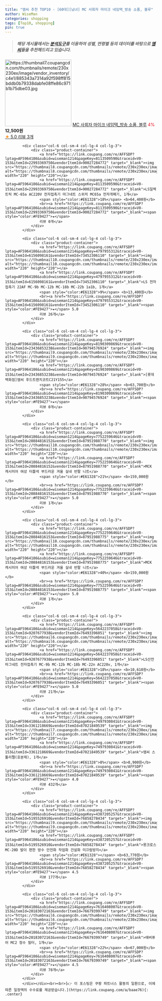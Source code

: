 ```yaml
---
title: "엠씨 추천 TOP10 - [60대][남녀] MC 사회자 마이크 네임택_방송 소품, 블루"
author: WiseMan
categories: shopping
tags: [Top10, shopping]
pin: true
---
```


> ##### 해당 게시물에서는 [**분석도구**](https://itemscout.io/)를 이용하여 **성별**, **연령별** 등의 데이터를 바탕으로 [**엠씨**](https://link.coupang.com/a/baae76)들을 추천해드리고 있습니다.
<div class="container"><div class="row">
            <div class="col-6 col-sm-4 col-lg-4 col-lg-3">
                <div class="product-container">
                    <a href="https://link.coupang.com/re/AFFSDP?lptag=AF5964186&subid=wiseman1214&pageKey=8061552742&traceid=V0-153&itemId=22650117095&vendorItemId=89690215488" target="_blank"><img src="https://thumbnail7.coupangcdn.com/thumbnails/remote/230x230ex/image/vendor_inventory/c4e1/885343a7314a92f598ff815bddb0b79338dabfe08ffe86c971b1b75dbe03.jpg" alt="https://thumbnail7.coupangcdn.com/thumbnails/remote/230x230ex/image/vendor_inventory/c4e1/885343a7314a92f598ff815bddb0b79338dabfe08ffe86c971b1b75dbe03.jpg" width="220" height="220"></a>
                    <a href="https://link.coupang.com/re/AFFSDP?lptag=AF5964186&subid=wiseman1214&pageKey=8061552742&traceid=V0-153&itemId=22650117095&vendorItemId=89690215488" target="_blank">MC 사회자 마이크 네임택_방송 소품, 블루</a>
                    <span style="color:#E61328">4%</span> <b>12,500원</b>
                    <br><a href="https://link.coupang.com/re/AFFSDP?lptag=AF5964186&subid=wiseman1214&pageKey=8061552742&traceid=V0-153&itemId=22650117095&vendorItemId=89690215488" target="_blank"><span style="color:#FE9427">★</span> 5.0
                    리뷰 3개</a>
                </div>
            </div>
            
            <div class="col-6 col-sm-4 col-lg-4 col-lg-3">
                <div class="product-container">
                    <a href="https://link.coupang.com/re/AFFSDP?lptag=AF5964186&subid=wiseman1214&pageKey=8113509590&traceid=V0-153&itemId=22993369750&vendorItemId=90027284772" target="_blank"><img src="https://thumbnail8.coupangcdn.com/thumbnails/remote/230x230ex/image/vendor_inventory/194d/c53abbf46478524fe875fe1718fd4ba3fafb0bc885ab4729c259014d453f.jpg" alt="https://thumbnail8.coupangcdn.com/thumbnails/remote/230x230ex/image/vendor_inventory/194d/c53abbf46478524fe875fe1718fd4ba3fafb0bc885ab4729c259014d453f.jpg" width="220" height="220"></a>
                    <a href="https://link.coupang.com/re/AFFSDP?lptag=AF5964186&subid=wiseman1214&pageKey=8113509590&traceid=V0-153&itemId=22993369750&vendorItemId=90027284772" target="_blank">LS일렉트릭 MC-65a AC220V 전자접촉기 마그네트 스위치 MC65a 전자개폐기, 1개</a>
                    <span style="color:#E61328">18%</span> <b>64,400원</b>
                    <br><a href="https://link.coupang.com/re/AFFSDP?lptag=AF5964186&subid=wiseman1214&pageKey=8113509590&traceid=V0-153&itemId=22993369750&vendorItemId=90027284772" target="_blank"><span style="color:#FE9427">★</span> 
                    리뷰 0개</a>
                </div>
            </div>
            
            <div class="col-6 col-sm-4 col-lg-4 col-lg-3">
                <div class="product-container">
                    <a href="https://link.coupang.com/re/AFFSDP?lptag=AF5964186&subid=wiseman1214&pageKey=4797955312&traceid=V0-153&itemId=6156098161&vendorItemId=73452306110" target="_blank"><img src="https://thumbnail10.coupangcdn.com/thumbnails/remote/230x230ex/image/vendor_inventory/5bec/50fb3f10ab33b3cf3ff30a17c20fd0babedf27a368df258871ee90446eb8.jpg" alt="https://thumbnail10.coupangcdn.com/thumbnails/remote/230x230ex/image/vendor_inventory/5bec/50fb3f10ab33b3cf3ff30a17c20fd0babedf27a368df258871ee90446eb8.jpg" width="220" height="220"></a>
                    <a href="https://link.coupang.com/re/AFFSDP?lptag=AF5964186&subid=wiseman1214&pageKey=4797955312&traceid=V0-153&itemId=6156098161&vendorItemId=73452306110" target="_blank">LS 전자접촉기 22AF MC-9b MC-12b MC-18b MC-22b 1a1b, 1개</a>
                    <span style="color:#E61328">9%</span> <b>13,400원</b>
                    <br><a href="https://link.coupang.com/re/AFFSDP?lptag=AF5964186&subid=wiseman1214&pageKey=4797955312&traceid=V0-153&itemId=6156098161&vendorItemId=73452306110" target="_blank"><span style="color:#FE9427">★</span> 5.0
                    리뷰 26개</a>
                </div>
            </div>
            
            <div class="col-6 col-sm-4 col-lg-4 col-lg-3">
                <div class="product-container">
                    <a href="https://link.coupang.com/re/AFFSDP?lptag=AF5964186&subid=wiseman1214&pageKey=8190309869&traceid=V0-153&itemId=23436853238&vendorItemId=90794576924" target="_blank"><img src="https://thumbnail9.coupangcdn.com/thumbnails/remote/230x230ex/image/vendor_inventory/fcab/36e781d89eae8257707cafd0545894fe0d9d362b878840f6c0ce670d0223.jpg" alt="https://thumbnail9.coupangcdn.com/thumbnails/remote/230x230ex/image/vendor_inventory/fcab/36e781d89eae8257707cafd0545894fe0d9d362b878840f6c0ce670d0223.jpg" width="220" height="220"></a>
                    <a href="https://link.coupang.com/re/AFFSDP?lptag=AF5964186&subid=wiseman1214&pageKey=8190309869&traceid=V0-153&itemId=23436853238&vendorItemId=90794576924" target="_blank">[롯데백화점]엠씨 후드트렌치코트C21Y155</a>
                    <span style="color:#E61328">28%</span> <b>63,700원</b>
                    <br><a href="https://link.coupang.com/re/AFFSDP?lptag=AF5964186&subid=wiseman1214&pageKey=8190309869&traceid=V0-153&itemId=23436853238&vendorItemId=90794576924" target="_blank"><span style="color:#FE9427">★</span> 
                    리뷰 0개</a>
                </div>
            </div>
            
            <div class="col-6 col-sm-4 col-lg-4 col-lg-3">
                <div class="product-container">
                    <a href="https://link.coupang.com/re/AFFSDP?lptag=AF5964186&subid=wiseman1214&pageKey=7752259646&traceid=V0-153&itemId=20884816152&vendorItemId=87951988770" target="_blank"><img src="https://thumbnail10.coupangcdn.com/thumbnails/remote/230x230ex/image/vendor_inventory/1d19/298e22ea2681f83f37c140a505d5057000bf7571dfeac038e2ee99a0dfb4.jpg" alt="https://thumbnail10.coupangcdn.com/thumbnails/remote/230x230ex/image/vendor_inventory/1d19/298e22ea2681f83f37c140a505d5057000bf7571dfeac038e2ee99a0dfb4.jpg" width="220" height="220"></a>
                    <a href="https://link.coupang.com/re/AFFSDP?lptag=AF5964186&subid=wiseman1214&pageKey=7752259646&traceid=V0-153&itemId=20884816152&vendorItemId=87951988770" target="_blank">MCK 캐시미어 여성 터틀넥 부드러운 겨울 실내 반팔 니트</a>
                    <span style="color:#E61328">21%</span> <b>159,000원</b>
                    <br><a href="https://link.coupang.com/re/AFFSDP?lptag=AF5964186&subid=wiseman1214&pageKey=7752259646&traceid=V0-153&itemId=20884816152&vendorItemId=87951988770" target="_blank"><span style="color:#FE9427">★</span> 5.0
                    리뷰 1개</a>
                </div>
            </div>
            
            <div class="col-6 col-sm-4 col-lg-4 col-lg-3">
                <div class="product-container">
                    <a href="https://link.coupang.com/re/AFFSDP?lptag=AF5964186&subid=wiseman1214&pageKey=7752259646&traceid=V0-153&itemId=20884816153&vendorItemId=87951988775" target="_blank"><img src="https://thumbnail10.coupangcdn.com/thumbnails/remote/230x230ex/image/vendor_inventory/d2bf/72e4d065a99fa2f8f77cdb93f3947b4d7764dfd4755efd1e3c96820922d7.JPG" alt="https://thumbnail10.coupangcdn.com/thumbnails/remote/230x230ex/image/vendor_inventory/d2bf/72e4d065a99fa2f8f77cdb93f3947b4d7764dfd4755efd1e3c96820922d7.JPG" width="220" height="220"></a>
                    <a href="https://link.coupang.com/re/AFFSDP?lptag=AF5964186&subid=wiseman1214&pageKey=7752259646&traceid=V0-153&itemId=20884816153&vendorItemId=87951988775" target="_blank">MCK 캐시미어 여성 터틀넥 부드러운 겨울 실내 반팔 니트</a>
                    <span style="color:#E61328">40%</span> <b>159,000원</b>
                    <br><a href="https://link.coupang.com/re/AFFSDP?lptag=AF5964186&subid=wiseman1214&pageKey=7752259646&traceid=V0-153&itemId=20884816153&vendorItemId=87951988775" target="_blank"><span style="color:#FE9427">★</span> 5.0
                    리뷰 1개</a>
                </div>
            </div>
            
            <div class="col-6 col-sm-4 col-lg-4 col-lg-3">
                <div class="product-container">
                    <a href="https://link.coupang.com/re/AFFSDP?lptag=AF5964186&subid=wiseman1214&pageKey=5642237058&traceid=V0-153&itemId=9207677938&vendorItemId=76493396051" target="_blank"><img src="https://thumbnail6.coupangcdn.com/thumbnails/remote/230x230ex/image/vendor_inventory/00c8/33f31494e4c1267556a11d7fdee7577ee7aaf7a87648ed7504d79c9b388c.jpg" alt="https://thumbnail6.coupangcdn.com/thumbnails/remote/230x230ex/image/vendor_inventory/00c8/33f31494e4c1267556a11d7fdee7577ee7aaf7a87648ed7504d79c9b388c.jpg" width="220" height="220"></a>
                    <a href="https://link.coupang.com/re/AFFSDP?lptag=AF5964186&subid=wiseman1214&pageKey=5642237058&traceid=V0-153&itemId=9207677938&vendorItemId=76493396051" target="_blank">LS산전 마그네트 전자접촉기 MC-9b MC-12b MC-18b MC-22n AC220v, 1개</a>
                    <span style="color:#E61328">18%</span> <b>10,610원</b>
                    <br><a href="https://link.coupang.com/re/AFFSDP?lptag=AF5964186&subid=wiseman1214&pageKey=5642237058&traceid=V0-153&itemId=9207677938&vendorItemId=76493396051" target="_blank"><span style="color:#FE9427">★</span> 5.0
                    리뷰 21개</a>
                </div>
            </div>
            
            <div class="col-6 col-sm-4 col-lg-4 col-lg-3">
                <div class="product-container">
                    <a href="https://link.coupang.com/re/AFFSDP?lptag=AF5964186&subid=wiseman1214&pageKey=7497930841&traceid=V0-153&itemId=3361218669&vendorItemId=87021849539" target="_blank"><img src="https://thumbnail7.coupangcdn.com/thumbnails/remote/230x230ex/image/vendor_inventory/9169/7bd78a46cf27a77b93f382b1c390051afcaefea9f6c684b38bab4e66c2df.jpg" alt="https://thumbnail7.coupangcdn.com/thumbnails/remote/230x230ex/image/vendor_inventory/9169/7bd78a46cf27a77b93f382b1c390051afcaefea9f6c684b38bab4e66c2df.jpg" width="220" height="220"></a>
                    <a href="https://link.coupang.com/re/AFFSDP?lptag=AF5964186&subid=wiseman1214&pageKey=7497930841&traceid=V0-153&itemId=3361218669&vendorItemId=87021849539" target="_blank">엠씨 스툴리펠(호분제), 1개</a>
                    <span style="color:#E61328">8%</span> <b>8,900원</b>
                    <br><a href="https://link.coupang.com/re/AFFSDP?lptag=AF5964186&subid=wiseman1214&pageKey=7497930841&traceid=V0-153&itemId=3361218669&vendorItemId=87021849539" target="_blank"><span style="color:#FE9427">★</span> 4.0
                    리뷰 432개</a>
                </div>
            </div>
            
            <div class="col-6 col-sm-4 col-lg-4 col-lg-3">
                <div class="product-container">
                    <a href="https://link.coupang.com/re/AFFSDP?lptag=AF5964186&subid=wiseman1214&pageKey=4387205257&traceid=V0-153&itemId=5195526910&vendorItemId=76858278434" target="_blank"><img src="https://thumbnail9.coupangcdn.com/thumbnails/remote/230x230ex/image/vendor_inventory/7584/2383dbeefd36f266304fcb690263a15a3b69acbedc3161e99ba1f59723b5.jpg" alt="https://thumbnail9.coupangcdn.com/thumbnails/remote/230x230ex/image/vendor_inventory/7584/2383dbeefd36f266304fcb690263a15a3b69acbedc3161e99ba1f59723b5.jpg" width="220" height="220"></a>
                    <a href="https://link.coupang.com/re/AFFSDP?lptag=AF5964186&subid=wiseman1214&pageKey=4387205257&traceid=V0-153&itemId=5195526910&vendorItemId=76858278434" target="_blank">몽크로스 MC-20D 발이 편한 방수 안전화 작업화 건설화 미끄럼방지</a>
                    <span style="color:#E61328"></span> <b>63,770원</b>
                    <br><a href="https://link.coupang.com/re/AFFSDP?lptag=AF5964186&subid=wiseman1214&pageKey=4387205257&traceid=V0-153&itemId=5195526910&vendorItemId=76858278434" target="_blank"><span style="color:#FE9427">★</span> 4.5
                    리뷰 177개</a>
                </div>
            </div>
            
            <div class="col-6 col-sm-4 col-lg-4 col-lg-3">
                <div class="product-container">
                    <a href="https://link.coupang.com/re/AFFSDP?lptag=AF5964186&subid=wiseman1214&pageKey=7616408007&traceid=V0-153&itemId=20183072163&vendorItemId=76679399749" target="_blank"><img src="https://thumbnail6.coupangcdn.com/thumbnails/remote/230x230ex/image/vendor_inventory/4d2c/554d9b71d2d62d02efc9535a222d4f0af21b43be88d0272e23e0c4120aad.jpg" alt="https://thumbnail6.coupangcdn.com/thumbnails/remote/230x230ex/image/vendor_inventory/4d2c/554d9b71d2d62d02efc9535a222d4f0af21b43be88d0272e23e0c4120aad.jpg" width="220" height="220"></a>
                    <a href="https://link.coupang.com/re/AFFSDP?lptag=AF5964186&subid=wiseman1214&pageKey=7616408007&traceid=V0-153&itemId=20183072163&vendorItemId=76679399749" target="_blank">에버퓨어 MC2 정수 필터, 1개</a>
                    <span style="color:#E61328">22%</span> <b>67,000원</b>
                    <br><a href="https://link.coupang.com/re/AFFSDP?lptag=AF5964186&subid=wiseman1214&pageKey=7616408007&traceid=V0-153&itemId=20183072163&vendorItemId=76679399749" target="_blank"><span style="color:#FE9427">★</span> 4.5
                    리뷰 78개</a>
                </div>
            </div>
            </div></div><br><br>[👉 이 포스팅은 쿠팡 파트너스 활동의 일환으로, 이에 따른 일정액의 수수료를 제공받습니다.](https://link.coupang.com/a/baae76){: .center}